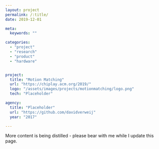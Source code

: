 ```yaml
---
layout: project
permalink: /:title/
date: 2019-12-01

meta:
  keywords: ""

categories:
  - "project"
  - "research"
  - "product"
  - "hardware"


project:
  title: "Motion Matching"
  url: "https://chiplay.acm.org/2019/"
  logo: "/assets/images/projects/motionmatching/logo.png"
  tech: "Placeholder"

agency:
  title: "Placeholder"
  url: "https://github.com/davidverweij"
  year: "2017"

---
```

<p>More content is being distilled - please <i class="fas fa-paw"></i> bear with me while I update this page.</p>
